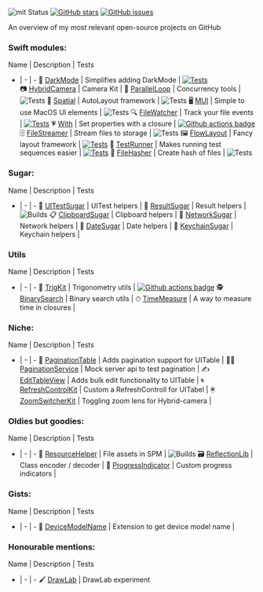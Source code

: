 ![mit Status](https://img.shields.io/badge/License-MIT-brightgreen.svg)
[![GitHub stars](https://img.shields.io/github/stars/eonist/swift-utils.svg?style=flat-square)](https://github.com/eonist/swift-utils/stargazers)
[![GitHub issues](https://img.shields.io/github/issues/eonist/swift-utils.svg?style=flat-square)](https://github.com/eonist/swift-utils/issues)

An overview of my most relevant open-source projects on GitHub <!--more-->

### Swift modules:

 Name | Description | Tests
 - | - | -
🔦 [DarkMode](https://github.com/sentryco/DarkMode) | Simplifies adding DarkMode  | [![Tests](https://github.com/sentryco/DarkMode/actions/workflows/Tests.yml/badge.svg)](https://github.com/sentryco/DarkMode/actions/workflows/Tests.yml)  
📷 [HybridCamera](https://github.com/eonist/HybridCamera) | Camera Kit  |
💞 [ParallelLoop](https://github.com/eonist/ParallelLoop) | Concurrency tools | ![Tests](https://github.com/light-stream/ParallelLoop/workflows/Tests/badge.svg)
📏 [Spatial](https://github.com/eonist/Spatial) | AutoLayout framework  | ![Tests](https://github.com/eonist/Spatial/workflows/Tests/badge.svg)
🖥 [MUI](https://github.com/eonist/MUI) | Simple to use MacOS UI elements | ![Tests](https://github.com/eonist/MacUI/workflows/Tests/badge.svg)
🔍 [FileWatcher](https://github.com/eonist/FileWatcher) | Track your file events | [![Tests](https://github.com/eonist/FileWatcher/actions/workflows/Tests.yml/badge.svg)](https://github.com/eonist/FileWatcher/actions/workflows/Tests.yml)
💗 [With](https://github.com/eonist/With) | Set properties with a closure | [![Github actions badge](https://badgen.net/github/checks/eonist/With?icon=github&label=Tests)](https://github.com/eonist/With/actions)
🗄 [FileStreamer](https://github.com/eonist/FileStreamer) | Stream files to storage | ![Tests](https://github.com/light-stream/FileStreamer/workflows/Tests/badge.svg)
🖼 [FlowLayout](https://github.com/eonist/FlowLayout) | Fancy layout framework | [![Tests](https://github.com/eonist/FlowLayout/actions/workflows/Tests.yml/badge.svg)](https://github.com/eonist/FlowLayout/actions/workflows/Tests.yml)
🏃 [TestRunner](https://github.com/eonist/TestRunner) | Makes running test sequences easier  | [![Tests](https://github.com/eonist/TestRunner/actions/workflows/Tests.yml/badge.svg)](https://github.com/eonist/TestRunner/actions/workflows/Tests.yml)
🧬 [FileHasher](https://github.com/eonist/FileHasher) | Create hash of files | ![Tests](https://github.com/eonist/FileHasher/workflows/Tests/badge.svg)

### Sugar:
Name | Description | Tests
- | - | -
🧪 [UITestSugar](https://github.com/eonist/UITestSugar) | UITest helpers |
🔸 [ResultSugar](https://github.com/eonist/ResultSugar) | Result helpers | ![Builds](https://github.com/eonist/ResultSugar/workflows/Builds/badge.svg)
📋 [ClipboardSugar](https://github.com/eonist/ClipboardSugar) | Clipboard helpers |
🔌 [NetworkSugar](https://github.com/eonist/NetworkSugar) | Network helpers |
📆 [DateSugar](https://github.com/eonist/DateSugar) | Date helpers |
🔑 [KeychainSugar](https://github.com/eonist/KeychainSugar) | Keychain helpers |

### Utils
Name | Description | Tests
- | - | -
📐 [TrigKit](https://github.com/eonist/TrigKit) | Trigonometry utils | [![Github actions badge](https://badgen.net/github/checks/eonist/TrigKit?icon=github&label=Tests)](https://github.com/eonist/TrigKit/actions)
🕵️ [BinarySearch](https://github.com/eonist/BinarySearch) | Binary search utils |
⏱ [TimeMeasure](https://github.com/eonist/TimeMeasure) | A way to measure time in closures |

### Niche:
Name | Description | Tests
- | - | -
📜 [PaginationTable](https://github.com/eonist/PaginationTable) | Adds pagination support for UITable |
👨‍🔬 [PaginationService](https://github.com/eonist/PaginationService) | Mock server api to test pagination |
✍️ [EditTableView](https://github.com/eonist/EditTableView) | Adds bulk edit functionality to UITable |
🌀 [RefreshControlKit](https://github.com/eonist/RefreshControlKit) | Custom a RefreshControll for UITabel |
🖲 [ZoomSwitcherKit](https://github.com/eonist/ZoomSwitcherKit) | Toggling zoom lens for Hybrid-camera |

### Oldies but goodies:
Name | Description | Tests
- | - | -
🎒 [ResourceHelper](https://github.com/eonist/ResourceHelper) | File assets in SPM | ![Builds](https://github.com/eonist/ResourceHelper/workflows/Builds/badge.svg)
🗃 [ReflectionLib](https://github.com/eonist/ReflectionLib) | Class encoder / decoder |
🎨 [ProgressIndicator](https://github.com/eonist/ProgressIndicator) | Custom progress indicators |

### Gists:
Name | Description | Tests
- | - | -
📱 [DeviceModelName](https://github.com/eonist/DeviceModelName) | Extension to get device model name |

### Honourable mentions:
Name | Description | Tests
- | - | -
🖌 [DrawLab](https://github.com/eonist/DrawLab) | DrawLab experiment
